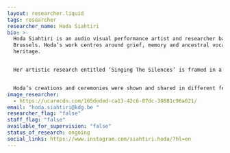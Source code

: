 ```yaml
---
layout: researcher.liquid
tags: researcher
researcher_name: Hoda Siahtiri
bio: >-
  Hoda Siahtiri is an audio visual performance artist and researcher based in
  Brussels. Hoda’s work centres around grief, memory and ancestral vocal
  heritage.


  Her artistic research entitled ‘Singing The Silences’ is framed in a PhD research at Sint Lucas Antwerpen / ARIA (University of Antwerp). In this research, she comes to voice through singing nearby her lineage of Bakhtiari women in the west of Iran.


  Hoda’s creations and ceremonies were shown and shared in different festivals and cultural venues in Belgium and Europe.
image_researcher:
  - https://ucarecdn.com/165deded-ca13-42c6-87dc-30881c96a621/
email: "hoda.siahtiri@kdg.be "
researcher_flag: "false"
staff_flag: "false"
available_for_supervision: "false"
status_of_research: ongoing
social_links: https://www.instagram.com/siahtiri.hoda/?hl=en
---
```

